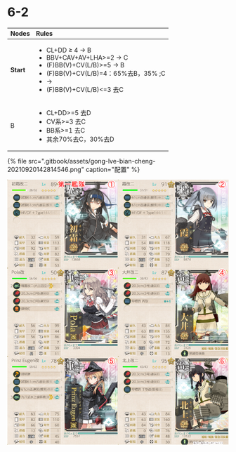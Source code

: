 # 6-2

<table>
  <thead>
    <tr>
      <th style="text-align:left">Nodes</th>
      <th style="text-align:left">Rules</th>
    </tr>
  </thead>
  <tbody>
    <tr>
      <td style="text-align:left"><b>Start</b>
      </td>
      <td style="text-align:left">
        <ul>
          <li>CL+DD &#x2265; 4 &#x2192; B</li>
          <li>BBV+CAV+AV+LHA&gt;=2 &#x2192; C</li>
          <li>(F)BB(V)+CV(L/B)&gt;=5 &#x2192; B</li>
          <li>(F)BB(V)+CV(L/B)=4&#xFF1A;65%&#x53BB;B&#xFF0C;35% ;C</li>
          <li>&#x2192;</li>
          <li>(F)BB(V)+CV(L/B)&lt;=3 &#x53BB;C</li>
        </ul>
      </td>
    </tr>
    <tr>
      <td style="text-align:left">B</td>
      <td style="text-align:left">
        <ul>
          <li>CL+DD&gt;=5 &#x53BB;D</li>
          <li>CV&#x7CFB;&gt;=3 &#x53BB;C</li>
          <li>BB&#x7CFB;&gt;=1 &#x53BB;C</li>
          <li>&#x5176;&#x4F59;70%&#x53BB;C&#xFF0C;30%&#x53BB;D</li>
        </ul>
      </td>
    </tr>
  </tbody>
</table>

{% file src=".gitbook/assets/gong-lve-bian-cheng-20210920142814546.png" caption="配置" %}

![](.gitbook/assets/gong-lve-bian-cheng-20210920142814546.png)

